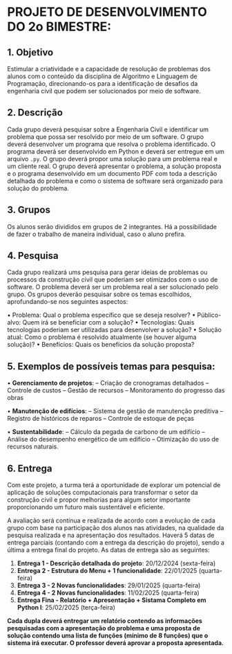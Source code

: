 # PROJETO DE DESENVOLVIMENTO DO 2o BIMESTRE:

## 1. Objetivo

Estimular a criatividade e a capacidade de resolução de problemas dos alunos com o conteúdo da disciplina de Algoritmo e Linguagem de Programação, direcionando-os para a identificação de desafios da engenharia civil que podem ser solucionados por meio de software.

## 2. Descrição 
Cada grupo deverá pesquisar sobre a Engenharia Civil e identificar um problema que possa ser resolvido por meio de um software. O grupo deverá desenvolver um programa que resolva o problema identificado. O programa deverá ser desenvolvido em Python e deverá ser entregue em um arquivo `.py`. O grupo deverá propor uma solução para um problema real e um cliente real. O grupo deverá apresentar o problema, a solução proposta e o programa desenvolvido em um documento PDF com toda a descrição detalhada do problema e como o sistema de software será organizado para solução do problema. 
## 3. Grupos

Os alunos serão divididos em grupos de 2 integrantes. Há a possibilidade de fazer o trabalho de maneira individual, caso o aluno prefira. 

## 4. Pesquisa

Cada grupo realizará ums pesquisa para gerar ideias de problemas ou processos da construção civil que poderiam ser otimizados com o uso de software. O problema deverá ser um problema real a ser solucionado pelo grupo. Os grupos deverão pesquisar sobre os temas escolhidos, aprofundando-se nos seguintes aspectos:

• Problema: Qual o problema específico que se deseja resolver?
• Público-alvo: Quem irá se beneficiar com a solução?
• Tecnologias: Quais tecnologias poderiam ser utilizadas para desenvolver a solução?
• Solução atual: Como o problema é resolvido atualmente (se houver alguma solução)?
• Benefícios: Quais os benefícios da solução proposta?

## 5. Exemplos de possíveis temas para pesquisa:

• **Gerenciamento de projetos**:
– Criação de cronogramas detalhados
– Controle de custos
– Gestão de recursos
– Monitoramento do progresso das obras

• **Manutenção de edifícios**:
– Sistema de gestão de manutenção preditiva
– Registro de históricos de reparos
– Controle de estoque de peças

• **Sustentabilidade**:
– Cálculo da pegada de carbono de um edifício
– Análise do desempenho energético de um edifício
– Otimização do uso de recursos naturais.


## 6. Entrega
Com este projeto, a turma terá a oportunidade de explorar um potencial de aplicação de soluções computacionais para transformar o setor da construção civil e propor melhorias para algum setor importante proporcionando um futuro mais sustentável e eficiente.

A avaliação será contínua e realizada de acordo com a evolução de cada grupo com base na participação dos alunos nas atividades, na qualidade da pesquisa realizada e na apresentação dos resultados. Haverá 5 datas de entrega parciais (contando com a entrega da descrição do projeto), sendo a última a entrega final do projeto. As datas de entrega são as seguintes:

1. **Entrega 1 - Descrição detalhada do projeto**: 20/12/2024 (sexta-feira)
2. **Entrega 2 - Estrutura do Menu + 1 funcionalidade**: 22/01/2025 (quarta-feira)
3. **Entrega 3 - 2 Novas funcionalidades**: 29/01/2025 (quarta-feira)
4. **Entrega 4 - 2 Novas funcionalidades**: 11/02/2025 (quarta-feira)
5. **Entrega Fina - Relatório + Apresentação + Sistama Completo em Python l**: 25/02/2025 (terça-feira)

**Cada dupla deverá entregar um relatório contendo as informações pesquisadas com a apresentação do problema e uma proposta de solução contendo uma lista de funções (mínimo de 8 funções) que o sistema irá executar. O professor deverá aprovar a proposta apresentada.**